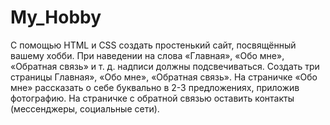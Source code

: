 # My_Hobby
С помощью HTML и CSS создать простенький сайт, посвящённый вашему хобби.
При наведении на слова «Главная», «Обо мне», «Обратная связь» и т. д. надписи должны подсвечиваться.
Создать три страницы Главная», «Обо мне», «Обратная связь».
На страничке «Обо мне» рассказать о себе буквально в 2-3 предложениях, приложив фотографию.
На страничке с обратной связью оставить контакты (мессенджеры, социальные сети).
